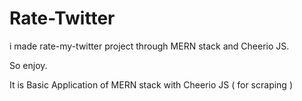 # Rate-Twitter

i made rate-my-twitter project through MERN stack and Cheerio JS.

So enjoy.

It is Basic Application of MERN stack with Cheerio JS ( for scraping )
